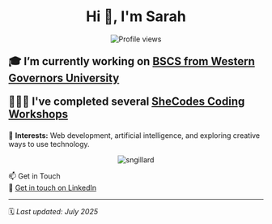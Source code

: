 <h1 align="center">Hi 👋, I'm Sarah</h1>
<p align="center">
  <img src="https://komarev.com/ghpvc/?username=sngillard&color=blue" alt="Profile views" />
</p>

<p style="font-size: 1.5em;"> <strong>
  🎓 I’m currently working on <a href="https://github.com/sngillard/WGU_Transfer_Courses.git" target="_blank">BSCS from Western Governors University</a>
</strong></p>

<p style="font-size: 1.5em;"> <strong>
  👩🏻‍💻 I've completed several <a href="https://www.shecodes.io/graduates/43613-sarah-gillard" target="_blank">SheCodes Coding Workshops</a>
</strong></p>

🌱 **Interests:** Web development, artificial intelligence, and exploring creative ways to use technology.

<p align="center">
  <img src="https://github-readme-stats.vercel.app/api/top-langs?username=sngillard&show_icons=true&locale=en&layout=compact" alt="sngillard" />
</p>

📫 Get in Touch  
💼 [Get in touch on LinkedIn](https://www.linkedin.com/in/sarahgillard3)  

---

🗓️ *Last updated: July 2025*

